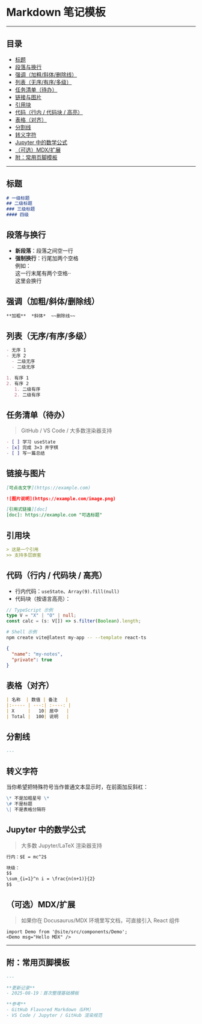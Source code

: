 # Markdown 笔记模板

---

## 目录
- [标题](#标题)
- [段落与换行](#段落与换行)
- [强调（加粗/斜体/删除线）](#强调加粗斜体删除线)
- [列表（无序/有序/多级）](#列表无序有序多级)
- [任务清单（待办）](#任务清单待办)
- [链接与图片](#链接与图片)
- [引用块](#引用块)
- [代码（行内 / 代码块 / 高亮）](#代码行内--代码块--高亮)
- [表格（对齐）](#表格对齐)
- [分割线](#分割线)
- [转义字符](#转义字符)
- [Jupyter 中的数学公式](#jupyter-中的数学公式)
- [（可选）MDX/扩展](#可选mdx扩展)
- [附：常用页脚模板](#附常用页脚模板)

---

## 标题
```md
# 一级标题
## 二级标题
### 三级标题
#### 四级
```

## 段落与换行
- **新段落**：段落之间空一行  
- **强制换行**：行尾加两个空格  
  例如：  
  这一行末尾有两个空格··  
  这里会换行

## 强调（加粗/斜体/删除线）
```md
**加粗**  *斜体*  ~~删除线~~
```

## 列表（无序/有序/多级）
```md
- 无序 1
- 无序 2
  - 二级无序
  - 二级无序

1. 有序 1
2. 有序 2
   1. 二级有序
   2. 二级有序
```

## 任务清单（待办）
> GitHub / VS Code / 大多数渲染器支持
```md
- [ ] 学习 useState
- [x] 完成 3×3 井字棋
- [ ] 写一篇总结
```

## 链接与图片
```md
[可点击文字](https://example.com)

![图片说明](https://example.com/image.png)

[引用式链接][doc]
[doc]: https://example.com "可选标题"
```

## 引用块
```md
> 这是一个引用
>> 支持多层嵌套
```

## 代码（行内 / 代码块 / 高亮）
- 行内代码：`useState`、`Array(9).fill(null)`
- 代码块（按语言高亮）：
```ts
// TypeScript 示例
type V = "X" | "O" | null;
const calc = (s: V[]) => s.filter(Boolean).length;
```

```bash
# Shell 示例
npm create vite@latest my-app -- --template react-ts
```

```json
{
  "name": "my-notes",
  "private": true
}
```

## 表格（对齐）
```md
| 名称  | 数值 | 备注   |
|:----- | ---:| :----: |
| X     |   10| 居中   |
| Total |  100| 说明   |
```

## 分割线
```md
---
```

## 转义字符
当你希望把特殊符号当作普通文本显示时，在前面加反斜杠：
```md
\* 不是加粗星号 \*  
\# 不是标题  
\| 不是表格分隔符
```

## Jupyter 中的数学公式
> 大多数 Jupyter/LaTeX 渲染器支持
```md
行内：$E = mc^2$

块级：
$$
\sum_{i=1}^n i = \frac{n(n+1)}{2}
$$
```

## （可选）MDX/扩展
> 如果你在 Docusaurus/MDX 环境里写文档，可直接引入 React 组件
```mdx
import Demo from '@site/src/components/Demo';
<Demo msg="Hello MDX" />
```

---

## 附：常用页脚模板
```md
---

**更新记录**  
- 2025-08-19：首次整理基础模板

**参考**  
- GitHub Flavored Markdown（GFM）
- VS Code / Jupyter / GitHub 渲染规范
```
